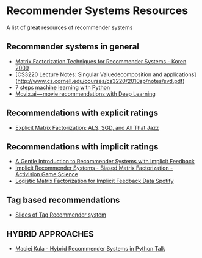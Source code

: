 # Recommender Systems Resources
A list of great resources of recommender systems

## Recommender systems in general
 * [Matrix Factorization Techniques for Recommender Systems - Koren 2009](https://datajobs.com/data-science-repo/Recommender-Systems-%5BNetflix%5D.pdf)
 * [CS3220 Lecture Notes: Singular Valuedecomposition and applications] (http://www.cs.cornell.edu/courses/cs3220/2010sp/notes/svd.pdf)
 * [7 steps machine learning with Python](http://www.kdnuggets.com/2015/11/seven-steps-machine-learning-python.html/2)
 * [Movix.ai — movie recommendations with Deep Learning](https://medium.com/deep-systems/movix-ai-movie-recommendations-using-deep-learning-5903d6a31607)

## Recommendations with explicit ratings
 * [Explicit Matrix Factorization: ALS, SGD, and All That Jazz](
http://blog.ethanrosenthal.com/2016/01/09/explicit-matrix-factorization-sgd-als/)

## Recommendations with implicit ratings
 * [A Gentle Introduction to Recommender Systems with Implicit Feedback](https://jessesw.com/Rec-System/) 
 * [Implicit Recommender Systems - Biased Matrix Factorization - Activision Game Science](http://activisiongamescience.github.io/2016/01/11/Implicit-Recommender-Systems-Biased-Matrix-Factorization/)
 * [Logistic Matrix Factorization for Implicit Feedback Data Spotify](https://github.com/MrChrisJohnson/logistic-mf)

## Tag based recommendations
* [Slides of Tag Recommender system](https://es.slideshare.net/KarenLi27/tag-based-recommender-system)

## HYBRID APPROACHES 
 * [Maciej Kula - Hybrid Recommender Systems in Python Talk](https://www.youtube.com/watch?v=EgE0DUrYmo8&feature=youtu.be)
